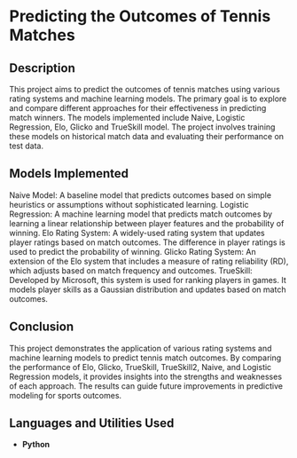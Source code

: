 <h1>Predicting the Outcomes of Tennis Matches</h1>


<h2>Description</h2>
This project aims to predict the outcomes of tennis matches using various rating systems and machine learning models. The primary goal is to explore and compare different approaches for their effectiveness in predicting match winners. The models implemented include Naive, Logistic Regression, Elo, Glicko and TrueSkill model. The project involves training these models on historical match data and evaluating their performance on test data.
<br />

<h2>Models Implemented</h2>
Naive Model: A baseline model that predicts outcomes based on simple heuristics or assumptions without sophisticated learning.
Logistic Regression: A machine learning model that predicts match outcomes by learning a linear relationship between player features and the probability of winning.
Elo Rating System: A widely-used rating system that updates player ratings based on match outcomes. The difference in player ratings is used to predict the probability of winning.
Glicko Rating System: An extension of the Elo system that includes a measure of rating reliability (RD), which adjusts based on match frequency and outcomes.
TrueSkill: Developed by Microsoft, this system is used for ranking players in games. It models player skills as a Gaussian distribution and updates based on match outcomes.

<h2>Conclusion</h2>
This project demonstrates the application of various rating systems and machine learning models to predict tennis match outcomes. By comparing the performance of Elo, Glicko, TrueSkill, TrueSkill2, Naive, and Logistic Regression models, it provides insights into the strengths and weaknesses of each approach. The results can guide future improvements in predictive modeling for sports outcomes.

<h2>Languages and Utilities Used</h2>

- <b>Python</b>
